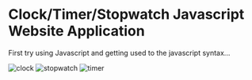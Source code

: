 # Clock/Timer/Stopwatch Javascript Website Application

First try using Javascript and getting used to the javascript syntax...

![clock](https://user-images.githubusercontent.com/47696178/127049284-f43f74a1-6a55-423e-a83b-23f76013af25.png)
![stopwatch](https://user-images.githubusercontent.com/47696178/127049293-f801c0da-03ea-4674-897d-48245892faf3.png)
![timer](https://user-images.githubusercontent.com/47696178/127049300-802b9120-0c95-4e86-a455-3250fbb98da3.png)

 
